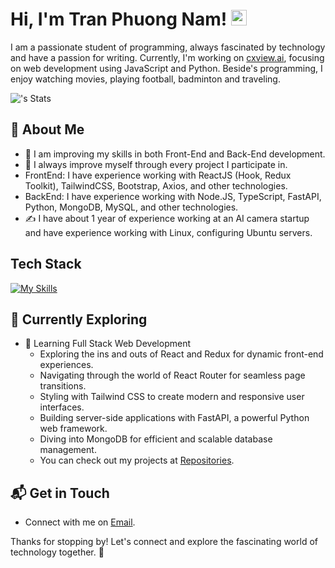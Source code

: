 # Hi, I'm Tran Phuong Nam! <img src="https://media.giphy.com/media/hvRJCLFzcasrR4ia7z/giphy.gif" width="25px">

I am a passionate student of programming, always fascinated by technology and have a passion for writing. Currently, I'm working on [cxview.ai](https://cxview.ai/), focusing on web development using JavaScript and Python. Beside's programming, I enjoy watching movies, playing football, badminton and traveling.

![<phanhuyhiep>'s Stats](https://github-readme-stats.vercel.app/api?username=tiamo405&theme=vue-dark&show_icons=true&hide_border=true&count_private=true)
<!--
<img align="right" alt="GIF" src="https://github.com/abhisheknaiidu/abhisheknaiidu/blob/master/code.gif?raw=true" width="300" height="250" /> 
-->

## 🚀 About Me

- 🔭 I am improving my skills in both Front-End and Back-End development.
- 📝 I always improve myself through every project I participate in.
- FrontEnd: I have experience working with ReactJS (Hook, Redux Toolkit), TailwindCSS, Bootstrap, Axios, and other technologies.
- BackEnd: I have experience working with Node.JS, TypeScript, FastAPI, Python, MongoDB, MySQL, and other technologies.
- ✍️ I have about 1 year of experience working at an AI camera startup and have experience working with Linux, configuring Ubuntu servers.

## Tech Stack
[![My Skills](https://skillicons.dev/icons?i=py,fastapi,git,github,gitlab,mongodb)](https://skillicons.dev)
## 🌱 Currently Exploring

- 🚀 Learning Full Stack Web Development
  - Exploring the ins and outs of React and Redux for dynamic front-end experiences.
  - Navigating through the world of React Router for seamless page transitions.
  - Styling with Tailwind CSS to create modern and responsive user interfaces.
  - Building server-side applications with FastAPI, a powerful Python web framework.
  - Diving into MongoDB for efficient and scalable database management.
  - You can check out my projects at [Repositories](https://github.com/tiamo405?tab=repositories).
<!--
 ## 🏆 Achievements

- 🌟 Completed Hacktoberfest 2023 - Contributed to open source projects and celebrated the spirit of collaboration.

-->
## 📬 Get in Touch

- Connect with me on [Email](mailto:nam05052002@gmail.com).

Thanks for stopping by! Let's connect and explore the fascinating world of technology together. 🚀



<!--

Here are some ideas to get you started:

- 🔭 I’m currently working on ...
- 🌱 I’m currently learning ...
- 👯 I’m looking to collaborate on ...
- 🤔 I’m looking for help with ...
- 💬 Ask me about ...
- 📫 How to reach me: ...
- 😄 Pronouns: ...
- ⚡ Fun fact: ...
-->

